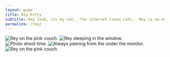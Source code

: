 ```yaml
---
layout: page
title: Rey Kitty
subtitle: Hey look, its my cat.  The internet loves cats.  Rey is an exceptional addition to the internet of cats.  I am biased and I do not care.  Here's my cat...
permalink: /rey/
---
```

<img src="/images/rey/rey-pink-couch.jpeg" title="Rey on the pink couch." class="transform lg:rotate-3 rotate rounded-md pt-10 pb-10">
<img src="/images/rey/rey-window-sill.jpeg" title="Rey sleeping in the window." class="transform lg:-rotate-3 rotate rounded-md pt-10 pb-10">
<img src="/images/rey/rey-she-is-looking-right-at-you.jpeg" title="Photo shoot time." class="transform lg:rotate-3 rotate rounded-md pt-10 pb-10">
<img src="/images/rey/rey-under-the-monitor.jpeg" title="Always peering from the under the monitor." class="transform lg:-rotate-3 rotate rounded-md pt-10 pb-10">
<img src="/images/rey/rey-kitten-2.jpeg" title="Rey on the pink couch." class="transform lg:rotate-3 rotate rounded-md pt-10 pb-10">
